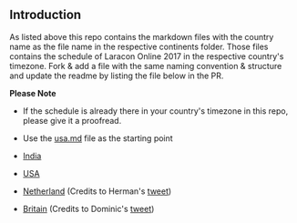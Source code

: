 ## Introduction

As listed above this repo contains the markdown files with the country name as the file name in the respective continents folder. Those files contains the schedule of Laracon Online 2017 in the respective country's timezone. Fork & add a file with the same naming convention & structure and update the readme by listing the file below in the PR.

**Please Note**

- If the schedule is already there in your country's timezone in this repo, please give it a proofread.
- Use the [usa.md](https://github.com/introwit/laravel-online-schedule/blob/master/NorthAmerica/usa.md) file as the starting point

- [India](https://github.com/introwit/laravel-online-schedule/blob/master/Asia/india.md)
- [USA](https://github.com/introwit/laravel-online-schedule/blob/master/NorthAmerica/usa.md)
- [Netherland](https://github.com/introwit/laravel-online-schedule/blob/master/Europe/netherland.md) (Credits to Herman's [tweet](https://twitter.com/HermanOstendorf/status/836961061907664896))
- [Britain](https://github.com/introwit/laravel-online-schedule/blob/master/Europe/britain.md) (Credits to Dominic's [tweet](https://twitter.com/haakym/status/836941063524925440))
